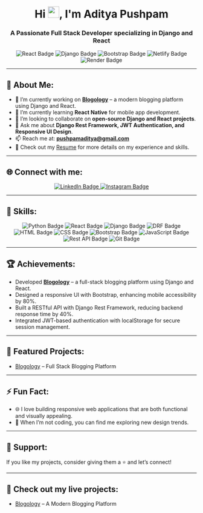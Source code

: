 <h1 align="center">Hi <img src="https://raw.githubusercontent.com/MartinHeinz/MartinHeinz/master/wave.gif" width="30px">, I'm Aditya Pushpam</h1>
<h3 align="center">A Passionate Full Stack Developer specializing in Django and React</h3>

<p align="center">
    <img src="https://img.shields.io/badge/Frontend-React-blue?logo=react&logoColor=white&style=for-the-badge" alt="React Badge">
    <img src="https://img.shields.io/badge/Backend-Django-green?logo=django&logoColor=white&style=for-the-badge" alt="Django Badge">
    <img src="https://img.shields.io/badge/Styling-Bootstrap-blueviolet?logo=bootstrap&logoColor=white&style=for-the-badge" alt="Bootstrap Badge">
    <img src="https://img.shields.io/badge/Deployment-Netlify-brightgreen?logo=netlify&logoColor=white&style=for-the-badge" alt="Netlify Badge">
    <img src="https://img.shields.io/badge/Deployment-Render-orange?logo=render&logoColor=white&style=for-the-badge" alt="Render Badge">
</p>

---

## 🚀 About Me:
- 🔭 I’m currently working on **[Blogology](https://blogology.netlify.app)** – a modern blogging platform using Django and React.
- 🌱 I’m currently learning **React Native** for mobile app development.
- 👯 I’m looking to collaborate on **open-source Django and React projects**.
- 💬 Ask me about **Django Rest Framework, JWT Authentication, and Responsive UI Design**.
- 📫 Reach me at: **pushpamaditya@gmail.com**
- 📄 Check out my [Resume](https://drive.google.com/file/d/1luFq26Xhftb2LfHtaD9cwoV-GMT8FHx0/view) for more details on my experience and skills.


---

## 🌐 Connect with me:
<p align="center">
    <a href="https://www.linkedin.com/in/aditya-pushpam-67109b276" target="_blank">
        <img src="https://img.shields.io/badge/LinkedIn-0A66C2?style=for-the-badge&logo=linkedin&logoColor=white" alt="LinkedIn Badge">
    </a>
    <a href="https://www.instagram.com/aditya_p_01" target="_blank">
        <img src="https://img.shields.io/badge/Instagram-E4405F?style=for-the-badge&logo=instagram&logoColor=white" alt="Instagram Badge">
    </a>
</p>

---

## 🚀 Skills:
<p align="center">
    <img src="https://img.shields.io/badge/Python-3776AB?style=for-the-badge&logo=python&logoColor=white" alt="Python Badge">
    <img src="https://img.shields.io/badge/React-20232A?style=for-the-badge&logo=react&logoColor=61DAFB" alt="React Badge">
    <img src="https://img.shields.io/badge/Django-092E20?style=for-the-badge&logo=django&logoColor=white" alt="Django Badge">
    <img src="https://img.shields.io/badge/DRF-ff1709?style=for-the-badge&logo=django&logoColor=white" alt="DRF Badge">
    <img src="https://img.shields.io/badge/HTML-E34F26?style=for-the-badge&logo=html5&logoColor=white" alt="HTML Badge">
    <img src="https://img.shields.io/badge/CSS-1572B6?style=for-the-badge&logo=css3&logoColor=white" alt="CSS Badge">
    <img src="https://img.shields.io/badge/Bootstrap-7952B3?style=for-the-badge&logo=bootstrap&logoColor=white" alt="Bootstrap Badge">
    <img src="https://img.shields.io/badge/JavaScript-F7DF1E?style=for-the-badge&logo=javascript&logoColor=black" alt="JavaScript Badge">
    <img src="https://img.shields.io/badge/Rest_API-02569B?style=for-the-badge&logo=postman&logoColor=white" alt="Rest API Badge">
    <img src="https://img.shields.io/badge/Git-F05032?style=for-the-badge&logo=git&logoColor=white" alt="Git Badge">
</p>


---

## 🏆 Achievements:
- Developed **[Blogology](https://blogology.netlify.app)** – a full-stack blogging platform using Django and React.
- Designed a responsive UI with Bootstrap, enhancing mobile accessibility by 80%.
- Built a RESTful API with Django Rest Framework, reducing backend response time by 40%.
- Integrated JWT-based authentication with localStorage for secure session management.

---

## 📂 Featured Projects:
- [Blogology](https://blogology.netlify.app) – Full Stack Blogging Platform

---

## ⚡ Fun Fact:
- 🌐 I love building responsive web applications that are both functional and visually appealing.
- 🎨 When I’m not coding, you can find me exploring new design trends.

---

## 🌟 Support:
If you like my projects, consider giving them a ⭐ and let’s connect!

---

## 🔗 Check out my live projects:
- [Blogology](https://blogology.netlify.app) – A Modern Blogging Platform 
